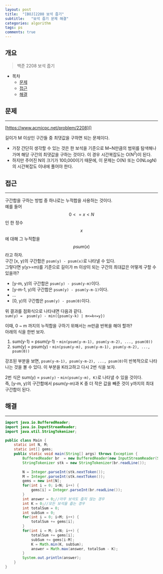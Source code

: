 ```yaml
---
layout: post
title:  "[BOJ]2208 보석 줍기"
subtitle:   "보석 줍기 문제 해결"
categories: algorithm
tags: ps
comments: true
---
```


## 개요
> 백준 2208 보석 줍기
  
- 목차
	- [문제](#문제)
	- [접근](#접근)
    - [해결](#해결)

## 문제
---
[https://www.acmicpc.net/problem/2208]()

길이가 M 이상인 구간들 중 최댓값을 구하면 되는 문제이다.   
- 가장 간단히 생각할 수 있는 것은 한 보석을 기준으로 M~N만큼의 범위를 탐색해나가며 해당 구간의 최댓값을 구하는 것이다. 이 경우 시간복잡도는 O(N<sup>2</sup>)이 된다.   
- 하지만 주어진 N의 크기가 100,000이기 때문에, 이 문제는 O(N) 또는 O(NLogN)의 시간복잡도 이내에 풀어야 한다.   

## 접근
---

구간합을 구하는 방법 중 하나로는 누적합을 사용하는 것이다.   
예를 들어 $$0<=x<N$$인 한 정수 $$x$$에 대해 그 누적합을 $$psum(x)$$라고 하자.   
구간 [x, y)의 구간합은 `psum(y) - psum(x)`로 나타낼 수 있다.   
그렇다면 y(y>=m)를 기준으로 길이가 m 이상이 되는 구간의 최대값은 어떻게 구할 수 있을까?   
- [y-m, y)의 구간합은 `psum(y) - psum(y-m)`이다.
- [y-m-1, y)의 구간합은 `psum(y) - psum(y-m-1)`이다.
- ...
- [0, y)의 구간합은 `psum(y) - psum(0)`이다.   

위 결과를 점화식으로 나타내면 다음과 같다.   
`sum(y) =  psum(y) - min({psum(y-k) | m<=k<=y})`

이때, 0 ~ m 까지의 누적합을 구하기 위해서는 m만큼 반복을 해야 할까?   
아래의 식을 한번 보자.   

1. sum(y-1) = psum(y-1) - `min(psum(y-m-1), psum(y-m-2), ..., psum(0))`
2. sum(y) = psum(y) - `min(psum(y-m), psum(y-m-1), psum(y-m-2), ..., psum(0))`

강조된 부분을 보면, `psum(y-m-1), psum(y-m-2), ..., psum(0)`이 반복적으로 나타나는 것을 볼 수 있다. 이 부분을 K라고하고 다시 2번 식을 보자.   

2번 식은 sum(y) = `psum(y)` - `min(psum(y-m), K)`로 나타낼 수 있을 것이다.   
즉, [y-m, y)의 구간합에서 psum(y-m)과 K 중 더 작은 값을 빼준 것이 y까지의 최대 구간합이 된다.

## 해결
---

```java
import java.io.BufferedReader;
import java.io.InputStreamReader;
import java.util.StringTokenizer;

public class Main {
	static int N, M;
	static int[] gems;
 	public static void main(String[] args) throws Exception {
		BufferedReader br  = new BufferedReader(new InputStreamReader(System.in));
		StringTokenizer stk = new StringTokenizer(br.readLine());
		
		N = Integer.parseInt(stk.nextToken());
		M = Integer.parseInt(stk.nextToken());
		gems = new int[N];
		for(int i = 0; i<N; i++) {
			gems[i] = Integer.parseInt(br.readLine());
		}
		int answer = 0;//아무 보석도 줍지 않는 경우
		int K = 0;//모든 보석을 줍는 경우
		int totalSum = 0;
		int subSum = 0;
		for(int i = 0; i<M; i++) {
			totalSum += gems[i];
		}
		for(int i = M; i<N; i++) {
			totalSum += gems[i];
			subSum += gems[i-M];
			K = Math.min(K, subSum);
			answer = Math.max(answer, totalSum - K);
		}
		System.out.println(answer);
	}
}
```




